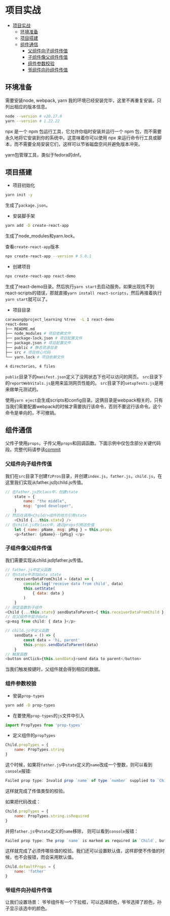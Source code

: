 # 项目实战

- [项目实战](#项目实战)
  - [环境准备](#环境准备)
  - [项目搭建](#项目搭建)
  - [组件通信](#组件通信)
    - [父组件向子组件传值](#父组件向子组件传值)
    - [子组件像父组件传值](#子组件像父组件传值)
    - [组件参数校验](#组件参数校验)
    - [爷组件向孙组件传值](#爷组件向孙组件传值)

## 环境准备

需要安装node, webpack, yarn
我的环境已经安装完毕，这里不再重复安装。只列出相应的版本信息。

```bash
node --version # v20.17.0
yarn --version # 1.22.22
```

npx 是一个 npm 包运行工具，它允许你临时安装并运行一个 npm 包，而不需要永久地将它安装到你的系统中。这意味着你可以使用 npx 来运行命令行工具或脚本，而不需要全局安装它们，这样可以节省磁盘空间并避免版本冲突。

yarn包管理工具，类似于fedora的dnf。

## 项目搭建

- 项目初始化

```bash
yarn init -y
```

生成了```package.json```。

- 安装脚手架

```bash
yarn add -D create-react-app
```

生成了node_modules和yarn.lock。

查看```create-react-app```版本

```bash
npx create-react-app --version # 5.0.1
```

- 创建项目
  
```bash
npx create-react-app react-demo
```

生成了react-demo目录。然后执行```yarn start```去启动服务。如果出现找不到react-scripts的错误，那就直接```yarn install react-scripts```，然后再接着执行```yarn start```就可以了。

- 项目目录
  
```bash
carawang@project_learning %tree  -L 1 react-demo 
react-demo
├── README.md 
├── node_modules # 项目依赖文件
├── package-lock.json # 项目配置文件
├── package.json # 项目配置文件
├── public # 静态资源目录
├── src # 项目核心代码
└── yarn.lock # 项目依赖文件

4 directories, 4 files
```

```public```目录下的```manifest.json```定义了没网状态下也可以访问的网页。
```src```目录下的```reportWebVitals.js```是用来监测网页性能的。
```src```目录下的```setupTests.js```是用来做单元测试的。

使用```yarn eject```会生成scripts和config目录。这俩目录是webpack相关的，只有当我们需要配置webpack的时候才需要执行该命令，否则不要这行该命令。这个命令是单向的，不可撤销。

## 组件通信

父传子使用```props```，子传父用```props```和回调函数。下面示例中仅包含部分关键代码段。完整代码请参该[commit](https://github.com/testcara/react_learning/commit/51df9d83559985439bf6e60ab3bbf13db92daed3)

### 父组件向子组件传值

我们在```src```目录下创建```fzPros```目录，并创建```index.js```，```father.js```，```child.js```，在这里我们实现从father.js向child.js传值。

```javascript
// 在father.js的class中，创建state
    state = {
        name: "the middle",
        msg: "good developer",
    }
// 然后在调用<Child/>组件的地方引用state
    <Child {...this.state} />
// 在child.js的class中，通过props引用这些值
    let { name: pName, msg: pMsg } = this.props
    <p>father: {pName}--{pMsg} </p>
```

### 子组件像父组件传值

我们需要实现从child.js向father.js传值。

```javascript
// father.js中定义函数
// 在state中添加data state
    receiverDataFromChild = (data) => { 
        console.log('receive data from child', data)
        this.setState(
            { data: data }
        )
    }
// 绑定函数到子组件
<Child {...this.state} sendDataToParent={ this.receiverDataFromChild } />
// 在父组件中显示data
<p>msg from child: { data }</p>

// child.js中定义函数
    sendData = () => {
        const data = 'hi, parent'
        this.props.sendDataToParent(data)
    }
// 触发函数
<button onClick={this.sendData}>send data to parent</button>
```

当我们触发按键时，父组件就会得到相应的数据。

### 组件参数校验

- 安装```prop-types```
  
```sh
yarn add -D prop-types
```

- 在要使用```prop-types```的```js```文件中引入

```javascript
import PropTypes from 'prop-types'
```

- 定义组件的```propTypes```

```javascript
Child.propTypes = {
    name: PropTypes.string
}
```

这个时候，如果将```father.js```中```state```定义的```name```改成一个整数，则可以看到```console```报错:

```javascript
Failed prop type: Invalid prop `name` of type `number` supplied to `Child`, expected `string`.
```
这样就完成了传值类型的校验。

如果把代码改成：

```javascript
Child.propTypes = {
    name: PropTypes.string.isRequired
}
```

并把```father.js```中```state```定义的```name```移除， 则可以看到```console```报错：

```javascript
Failed prop type: The prop `name` is marked as required in `Child`, but its value is `undefined`.
```

这样就完成了必须传哪些值的校验。我们还可以设置默认值，这样即使不传值的时候，也不会报错，而会采用默认值。

```javascript
Child.defaultProps = {
    name: 'father'
}
```

### 爷组件向孙组件传值

让我们设置场景：
爷爷组件有一个下拉框，可以选择颜色，爷爷选择了颜色，孙子显示该选中的颜色。





